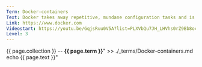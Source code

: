 ```yaml
---
Term: Docker-containers
Text: Docker takes away repetitive, mundane configuration tasks and is used for application development
Link: https://www.docker.com
Videostart: https://youtu.be/GqjsRuu0V5A?list=PLXVbQu7JH_LHVhs0rZ9Bb8ocyKlPljkaG&t=01m38s
Level: 3
---
```


{{ page.collection }} -- **{{ page.term }}**" >> ./_terms/Docker-containers.md
    echo  {{ page.text }}"
